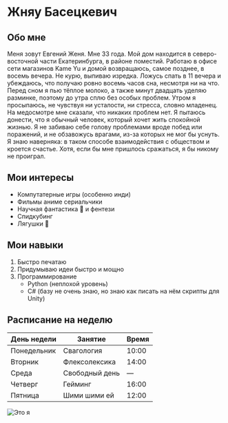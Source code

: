 # Жняу Басецкевич

## Обо мне
Меня зовут Евгений Женя. Мне 33 года. Мой дом находится в северо-восточной части Екатеринбурга, в районе поместий. Работаю в офисе сети магазинов Kame Yu и домой возвращаюсь, самое позднее, в восемь вечера. Не курю, выпиваю изредка. Ложусь спать в 11 вечера и убеждаюсь, что получаю ровно восемь часов сна, несмотря ни на что. Перед сном я пью тёплое молоко, а также минут двадцать уделяю разминке, поэтому до утра сплю без особых проблем. Утром я просыпаюсь, не чувствуя ни усталости, ни стресса, словно младенец. На медосмотре мне сказали, что никаких проблем нет. Я пытаюсь донести, что я обычный человек, который хочет жить спокойной жизнью. Я не забиваю себе голову проблемами вроде побед или поражений, и не обзавожусь врагами, из-за которых не мог бы уснуть. Я знаю наверняка: в таком способе взаимодействия с обществом и кроется счастье. Хотя, если бы мне пришлось сражаться, я бы никому не проиграл.

## Мои интересы
- Компутатерные игры (особенно инди)
- Фильмы аниме сериальчики
- Научная фантастика :rocket: и фентези
- Спидкубинг
- Лягушки :frog:
  
## Мои навыки
1. Быстро печатаю
2. Придумываю идеи быстро и мощно
3. Программирование
   - Python (неплохой уровень)
   - C# (базу не очень знаю, но знаю как писать на нём скрипты для Unity)

## Расписание на неделю

| День недели   | Занятие                     | Время     |
|---------------|-----------------------------|-----------|
| Понедельник   | Свагология                  | 10:00     |
| Вторник       | Флексолексика               | 14:00     |
| Среда         | Свободный день              | —         |
| Четверг       | Гейминг                     | 16:00     |
| Пятница       | Шими шими ей                | 12:00     |

![Это я](https://preview.redd.it/77u83erxp89d1.jpeg?width=640&crop=smart&auto=webp&s=2453019eff1bb5d0bf14e5e4d5055070286b2b7b)
